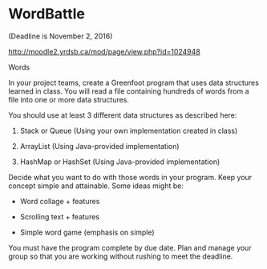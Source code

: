 # WordBattle

(Deadline is November 2, 2016)

http://moodle2.yrdsb.ca/mod/page/view.php?id=1024948

Words

In your project teams, create a Greenfoot program that uses data structures learned in class.  You will read a file containing hundreds of words from a file into one or more data structures.

You should use at least 3 different data structures as described here:

1.  Stack or Queue (Using your own implementation created in class)

2.  ArrayList (Using Java-provided implementation)

3.  HashMap or HashSet (Using Java-provided implementation)

Decide what you want to do with those words in your program.  Keep your concept simple and attainable.  Some ideas might be:

- Word collage + features

- Scrolling text + features

- Simple word game (emphasis on simple)

You must have the program complete by due date.  Plan and manage your group so that you are working without rushing to meet the deadline.

